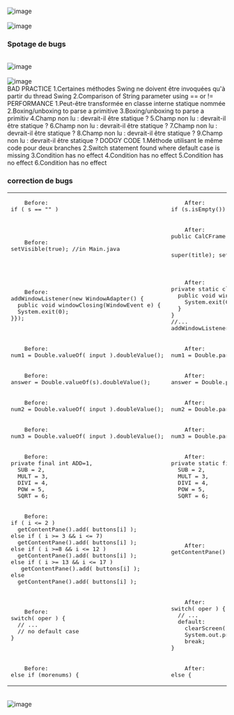 <br> ![image](img/calc.jpg) <br>
<br> ![image](img/test.jpg) <br>
### Spotage de bugs
<br> ![image](img/bugs.png) <br>
<br> ![image](img/bugfixer.png) <br>
BAD PRACTICE
1.Certaines méthodes Swing ne doivent être invoquées qu'à partir du thread Swing
2.Comparison of String parameter using == or !=
PERFORMANCE
1.Peut-être transformée en classe interne statique nommée
2.Boxing/unboxing to parse a primitive
3.Boxing/unboxing to parse a primitiv
4.Champ non lu : devrait-il être statique ?
5.Champ non lu : devrait-il être statique ?
6.Champ non lu : devrait-il être statique ?
7.Champ non lu : devrait-il être statique ?
8.Champ non lu : devrait-il être statique ?
9.Champ non lu : devrait-il être statique ?
DODGY CODE
1.Méthode utilisant le même code pour deux branches
2.Switch statement found where default case is missing
3.Condition has no effect
4.Condition has no effect
5.Condition has no effect
6.Condition has no effect
### correction de bugs
<table>
  <tr>
    <td>
    <pre lang="java">
    Before:
if ( s == "" )</pre>
    </td>
    <td>
    <pre lang="java">
    After:
if (s.isEmpty())</pre>
    </td>
  </tr>
  
  <tr>
    <td>
    <pre lang="java">
    Before:
setVisible(true); //in Main.java</pre>
    </td>
    <td>
    <pre lang="java">
    After:
public CalCFrame(String title) {

  super(title);
  setVisible(true); //in CalCFrame.java
  //...</pre>
  </td>
  </tr>
  
  <tr>
    <td>
    <pre lang="java">
    Before:
addWindowListener(new WindowAdapter() {
  public void windowClosing(WindowEvent e) {
  System.exit(0);
}});</pre>
    </td>
    <td>
    <pre lang="java">
    After:
private static class CustomWindowAdapter extends WindowAdapter {
  public void windowClosing(WindowEvent e) {
    System.exit(0);
  }
}
//...
addWindowListener(new CustomWindowAdapter());</pre>
    </td>
  </tr>
  
  <tr>
    <td>
    <pre lang="java">
    Before:
num1 = Double.valueOf( input ).doubleValue();</pre>
    </td>
    <td>
    <pre lang="java">
    After:
num1 = Double.parseDouble(input);</pre>
    </td>
  </tr>
  
  <tr>
    <td>
    <pre lang="java">
    Before:
answer = Double.valueOf(s).doubleValue();</pre>
    </td>
    <td>
    <pre lang="java">
    After:
answer = Double.parseDouble(s);</pre>
    </td>
  </tr>
  
  <tr>
    <td>
    <pre lang="java">
    Before:
num2 = Double.valueOf( input ).doubleValue();</pre>
    </td>
    <td>
    <pre lang="java">
    After:
num2 = Double.parseDouble(input);</pre>
    </td>
  </tr>
  
  <tr>
    <td>
    <pre lang="java">
    Before:
num3 = Double.valueOf( input ).doubleValue();</pre>
    </td>
    <td>
    <pre lang="java">
    After:
num3 = Double.parseDouble(input);</pre>
    </td>
  </tr>
  
  <tr>
    <td>
    <pre lang="java">
    Before:
private final int ADD=1,       
  SUB = 2,     
  MULT = 3, 
  DIVI = 4, 
  POW = 5, 
  SQRT = 6;</pre>
    </td>
    <td>
    <pre lang="java">
    After:
private static final int ADD=1,       
  SUB = 2,     
  MULT = 3, 
  DIVI = 4, 
  POW = 5, 
  SQRT = 6;</pre>
    </td>
  </tr>
  
  <tr>
    <td>
    <pre lang="java">
    Before:
if ( i <= 2 )
  getContentPane().add( buttons[i] );
else if ( i >= 3 && i <= 7)
  getContentPane().add( buttons[i] );
else if ( i >=8 && i <= 12 )
  getContentPane().add( buttons[i] );
else if ( i >= 13 && i <= 17 )
   getContentPane().add( buttons[i] );
else
  getContentPane().add( buttons[i] );</pre>
    </td>
    <td>
    <pre lang="java">
    After:
getContentPane().add( buttons[i] );</pre>
    </td>
  </tr>
 
  <tr>
    <td>
    <pre lang="java">
    Before:
switch( oper ) {
  // ...
  // no default case
}</pre>
    </td>
    <td>
    <pre lang="java">
    After:
switch( oper ) {
  // ...
  default: 
    clearScreen();
    System.out.println("Calculate called without operator -> investigate!");
    break;
}</pre>
    </td>
	
  <tr>
    <td>
    <pre lang="java">
    Before:
else if (morenums) { </pre>
    </td>
    <td>
    <pre lang="java">
    After:
else {</pre>
    </td>
</table>

<br> ![image](img/bug0.png) <br>

